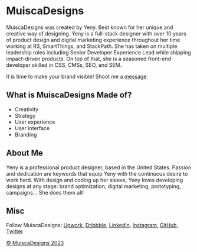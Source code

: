 # MuiscaDesigns

MuiscaDesigns was created by Yeny. Best known for her unique and creative way of designing.
Yeny is a full-stack designer with over 10 years of product design and digital marketing experience throughout her time working at R3, SmartThings, and StackPath. She has taken on multiple leadership roles including Senior Developer Experience Lead while shipping impact-driven products. On top of that, she is a seasoned front-end developer skilled in CSS, CMSs, SEO, and SEM.

It is time to make your brand visible!
Shoot me a [message](mailto:hellomuisca@gmail.com?subject=MuiscaDesigns%20Info).

## What is MuiscaDesigns Made of?
*   Creativity
*   Strategy
*   User experience
*   User interface
*   Branding

## About Me
Yeny is a professional product designer, based in the United States. Passion and dedication are keywords that equip Yeny with the continuous desire to work hard. With design and coding up her sleeve, Yeny loves developing designs at any stage: brand optimization, digital marketing, prototyping, campaigns… She does them all!

## Misc

Follow MuiscaDesigns: [Upwork](https://www.upwork.com/o/profiles/users/_~018b030e9d08af1944/), [Dribbble](https://dribbble.com/muiscadesigns), [LinkedIn](https://www.linkedin.com/in/muiscadesigns/), [Instagram](https://www.instagram.com/muiscadesigns/), [GitHub](https://github.com/yenyrubiano/), [Twitter](https://twitter.com/muiscadesigns/)


[© MuiscaDesigns 2023](http://www.muiscadesigns.com)
